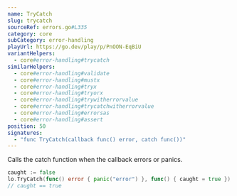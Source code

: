 ```yaml
---
name: TryCatch
slug: trycatch
sourceRef: errors.go#L335
category: core
subCategory: error-handling
playUrl: https://go.dev/play/p/PnOON-EqBiU
variantHelpers:
  - core#error-handling#trycatch
similarHelpers:
  - core#error-handling#validate
  - core#error-handling#mustx
  - core#error-handling#tryx
  - core#error-handling#tryorx
  - core#error-handling#trywitherrorvalue
  - core#error-handling#trycatchwitherrorvalue
  - core#error-handling#errorsas
  - core#error-handling#assert
position: 50
signatures:
  - "func TryCatch(callback func() error, catch func())"
---
```


Calls the catch function when the callback errors or panics.

```go
caught := false
lo.TryCatch(func() error { panic("error") }, func() { caught = true })
// caught == true
```


